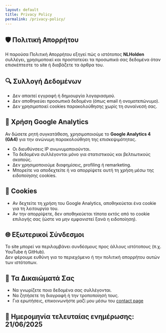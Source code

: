 ```yaml
---
layout: default
title: Privacy Policy
permalink: /privacy-policy/
---
```


<h2 class="text-2xl font-bold my-6">🛡️ Πολιτική Απορρήτου</h2>

Η παρούσα Πολιτική Απορρήτου εξηγεί πώς ο ιστότοπος **NLHolden** συλλέγει, χρησιμοποιεί και προστατεύει τα προσωπικά σας δεδομένα όταν επισκέπτεστε το site ή διαβάζετε τα άρθρα του.

<h2 class="text-2xl font-bold my-6">🔍 Συλλογή Δεδομένων</h2>

- Δεν απαιτεί εγγραφή ή δημιουργία λογαριασμού.  
- Δεν αποθηκεύει προσωπικά δεδομένα (όπως email ή ονοματεπώνυμο).  
- Δεν χρησιμοποιεί cookies παρακολούθησης χωρίς τη συναίνεσή σας.

<h2 class="text-2xl font-bold my-6">📝 Χρήση Google Analytics</h2>

Αν δώσετε ρητή συγκατάθεση, χρησιμοποιούμε το **Google Analytics 4 (GA4)** για την ανώνυμη παρακολούθηση της επισκεψιμότητας.

- Οι διευθύνσεις IP ανωνυμοποιούνται.  
- Τα δεδομένα συλλέγονται μόνο για στατιστικούς και βελτιωτικούς σκοπούς.  
- Δεν χρησιμοποιούμε διαφημίσεις, profiling ή remarketing.  
- Μπορείτε να αποδεχτείτε ή να απορρίψετε αυτή τη χρήση μέσω της ειδοποίησης cookies.


<h2 class="text-2xl font-bold my-6">🍪 Cookies</h2>

- Αν δεχτείτε τη χρήση του Google Analytics, αποθηκεύεται ένα cookie για τη λειτουργία του.  
- Αν την απορρίψετε, δεν αποθηκεύεται τίποτα εκτός από το cookie επιλογής σας (ώστε να μην εμφανιστεί ξανά η ειδοποίηση).

<h2 class="text-2xl font-bold my-6">🌐 Εξωτερικοί Σύνδεσμοι</h2>

Το site μπορεί να περιλαμβάνει συνδέσμους προς άλλους ιστότοπους (π.χ. YouTube ή GitHub).  
Δεν φέρουμε ευθύνη για το περιεχόμενο ή την πολιτική απορρήτου αυτών των ιστότοπων.

<h2 class="text-2xl font-bold my-6">📜 Τα Δικαιώματά Σας</h2>

- Να γνωρίζετε ποια δεδομένα σας συλλέγονται.  
- Να ζητήσετε τη διαγραφή ή την τροποποίησή τους.  
- Για ερωτήσεις, επικοινωνήστε μαζί μου μέσω του [contact page](/contact)

<h2 class="text-2xl font-bold my-6">📅 Ημερομηνία τελευταίας ενημέρωσης: 21/06/2025</h2>